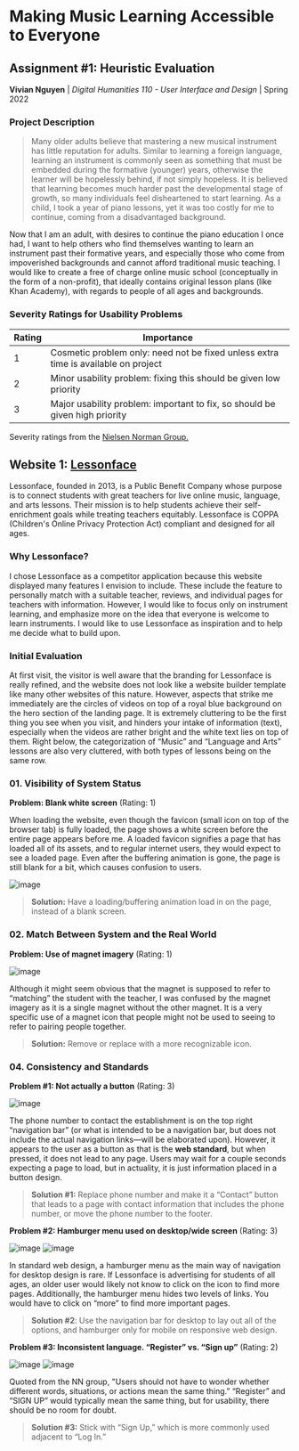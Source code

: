 # Making Music Learning Accessible to Everyone
## Assignment #1: Heuristic Evaluation
**Vivian Nguyen** | _Digital Humanities 110 - User Interface and Design_ | Spring 2022

### Project Description
> Many older adults believe that mastering a new musical instrument has little reputation for adults. Similar to learning a foreign language, learning an instrument is commonly seen as something that must be embedded during the formative (younger) years, otherwise the learner will be hopelessly behind, if not simply hopeless. It is believed that learning becomes much harder past the developmental stage of growth, so many individuals feel disheartened to start learning. As a child, I took a year of piano lessons, yet it was too costly for me to continue, coming from a disadvantaged background.

Now that I am an adult, with desires to continue the piano education I once had, I want to help others who find themselves wanting to learn an instrument past their formative years, and especially those who come from impoverished backgrounds and cannot afford traditional music teaching. I would like to create a free of charge online music school (conceptually in the form of a non-profit), that ideally contains original lesson plans (like Khan Academy), with regards to people of all ages and backgrounds.

### Severity Ratings for Usability Problems
| Rating | Importance |
| --- | --- |
| 1 | Cosmetic problem only: need not be fixed unless extra time is available on project |
| 2 | Minor usability problem: fixing this should be given low priority |
| 3 | Major usability problem: important to fix, so should be given high priority |

Severity ratings from the <a href="https://www.nngroup.com/articles/how-to-rate-the-severity-of-usability-problems/">Nielsen Norman Group.</a>

## Website 1: <a href="https://www.lessonface.com/">Lessonface</a>
Lessonface, founded in 2013, is a Public Benefit Company whose purpose is to connect students with great teachers for live online music, language, and arts lessons. Their mission is to help students achieve their self-enrichment goals while treating teachers equitably. Lessonface is COPPA (Children's Online Privacy Protection Act) compliant and designed for all ages.

### Why Lessonface?
I chose Lessonface as a competitor application because this website displayed many features I envision to include. These include the feature to personally match with a suitable teacher, reviews, and individual pages for teachers with information. However, I would like to focus only on instrument learning, and emphasize more on the idea that everyone is welcome to learn instruments. I would like to use Lessonface as inspiration and to help me decide what to build upon.

### Initial Evaluation
At first visit, the visitor is well aware that the branding for Lessonface is really refined, and the website does not look like a website builder template like many other websites of this nature. However, aspects that strike me immediately are the circles of videos on top of a royal blue background on the hero section of the landing page. It is extremely cluttering to be the first thing you see when you visit, and hinders your intake of information (text), especially when the videos are rather bright and the white text lies on top of them. Right below, the categorization of “Music” and “Language and Arts” lessons are also very cluttered, with both types of lessons being on the same row.

### 01.  Visibility of System Status

**Problem: Blank white screen** (Rating: 1)

When loading the website, even though the favicon (small icon on top of the browser tab) is fully loaded, the page shows a white screen before the entire page appears before me. A loaded favicon signifies a page that has loaded all of its assets, and to regular internet users, they would expect to see a loaded page. Even after the buffering animation is gone, the page is still blank for a bit, which causes confusion to users.

![image](https://user-images.githubusercontent.com/69706820/161941462-e8ad1ca0-c3e4-44d3-aba1-07a73ec6ef1e.png)

> **Solution:** Have a loading/buffering animation load in on the page, instead of a blank screen.

### 02.  Match Between System and the Real World

**Problem: Use of magnet imagery** (Rating: 1)

![image](https://user-images.githubusercontent.com/69706820/161943659-53af97ca-06e3-433b-b0a0-241481f17f6e.png)

Although it might seem obvious that the magnet is supposed to refer to “matching” the student with the teacher, I was confused by the magnet imagery as it is a single magnet without the other magnet. It is a very specific use of a magnet icon that people might not be used to seeing to refer to pairing people together.

> **Solution:** Remove or replace with a more recognizable icon.

### 04.  Consistency and Standards

**Problem #1: Not actually a button** (Rating: 3)

![image](https://user-images.githubusercontent.com/69706820/161935383-02ed66c7-a05a-4c2c-b912-2bdc22d240f9.png)

The phone number to contact the establishment is on the top right “navigation bar” (or what is intended to be a navigation bar, but does not include the actual navigation links—will be elaborated upon). However, it appears to the user as a button as that is the **web standard**, but when pressed, it does not lead to any page. Users may wait for a couple seconds expecting a page to load, but in actuality, it is just information placed in a button design.

> **Solution #1:** Replace phone number and make it a “Contact” button that leads to a page with contact information that includes the phone number, or move the phone number to the footer.

**Problem #2: Hamburger menu used on desktop/wide screen** (Rating: 3)

![image](https://user-images.githubusercontent.com/69706820/161936016-2f3b50eb-dc2e-4a1f-b9ed-f26e6175fd98.png)
![image](https://user-images.githubusercontent.com/69706820/161936098-70514308-1ea4-48b0-b7bf-350e2c42efc1.png)

In standard web design, a hamburger menu as the main way of navigation for desktop design is rare. If Lessonface is advertising for students of all ages, an older user would likely not know to click on the icon to find more pages. Additionally, the hamburger menu hides two levels of links. You would have to click on “more” to find more important pages.

> **Solution #2**: Use the navigation bar for desktop to lay out all of the options, and hamburger only for mobile on responsive web design.

**Problem #3: Inconsistent language. “Register” vs. “Sign up”** (Rating: 2)

![image](https://user-images.githubusercontent.com/69706820/161938817-995e8a6e-8647-4712-9eee-44deea722934.png)
![image](https://user-images.githubusercontent.com/69706820/161938900-43afd6bd-5a00-44a3-8859-b42a750a4a12.png)

Quoted from the NN group, "Users should not have to wonder whether different words, situations, or actions mean the same thing.” “Register” and “SIGN UP” would typically mean the same thing, but for usability, there should be no room for doubt.

> **Solution #3:** Stick with “Sign Up,” which is more commonly used adjacent to “Log In.”
